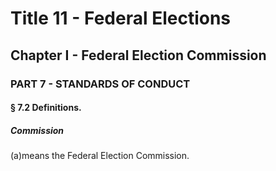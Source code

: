 
# Title 11 - Federal Elections
## Chapter I - Federal Election Commission
### PART 7 - STANDARDS OF CONDUCT
#### § 7.2 Definitions.
##### Commission

(a)means the Federal Election Commission.
